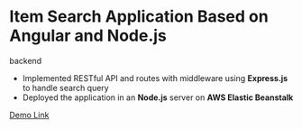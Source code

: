 # Item Search Application Based on Angular and Node.js

backend
+ Implemented RESTful API and routes with middleware using **Express.js** to handle search query
+ Deployed the application in an **Node.js** server on **AWS Elastic Beanstalk**

[Demo Link](http://571-nodejs-env.us-west-1.elasticbeanstalk.com/)
